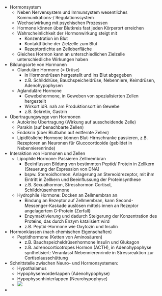 - Hormonsystem
    - Neben Nervensystem und Immunsystem wesentliches Kommunikations-/ Regulationssystem
    - Wechselwirkung mit psychischen Prozessen
    - Hormone können über Blutkreis fast jeden Körperort erreichen
    - Wahrscheinlichkeit der Hormonwirkung steigt mit
        - Konzentration im Blut
        - Kontaktfläche der Zielzelle zum Blut
        - Rezeptordichte an Zelloberfläche
    - Gleiches Hormon kann an unterschiedlichen Zielzelle unterschiedliche Wirkungen haben
- Bildungsorte von Hormonen
    - Glanduläre Hormone (= Drüse)
        - in Hormondrüsen hergestellt und ins Blut abgegeben
        - z.B. Schilddrüse, Bauchspeicheldrüse, Nebenniere, Keimdrüsen, Adenohypophysen
    - Aglanduläre Hormone
        - Gewebehormone, in Geweben von spezialisierten Zellen hergestellt
        - Wirkort idR. nah am Produktionsort im Gewebe
        - z.B. Sekretin, Gastrin
- Übertragungswege von Hormonen
    - Autokrine Übertragung (Wirkung auf ausscheidende Zelle)
    - Parakin (auf benachbarte Zellen)
    - Endokrin (über Blutbahn auf entfernte Zellen)
    - Lipidlösliche Hormone können Blut-Hirnschranke passieren, z.B. Rezeptoren an Neuronen für Glucocorticoide (gebildet in Nebennierenrinde)
- Interaktion von Hormonen und Zellen
    - Lipophile Hormone: Passieren Zellmembran
        - Beeinflussen Bildung von bestimmten Peptid/ Protein in Zellkern (Steuerung der Expression von DNA)
        - bspw. Stereoidhormon: Anlagerung an Stereoidrezeptor, mit ihm Eintritt in Zellkern und Beeinflussung der Proteinsynthese
        - z.B. Sexualhormon, Stresshormon Cortisol, Schilddrüsenhormone
    - Hydrophile Hormone: Docken an Zellmembran an
        - Bindung an Rezeptor auf Zellmembran, kann Second-Messenger-Kaskade auslösen mittels innen an Rezeptor angelagertem G-Protein (Zerfall)
        - Enzymaktivierung und dadurch Steigerung der Konzentration des Proteins, das durch Enzym katalisiert wird
        - z.B. Peptid-Hormone wie Oxytozin und Insulin
- Hormonklassen (nach chemischen Eigenschaften)
    - Peptidhormone (Ketten von Aminosäuren)
        - z.B. Bauchspeicheldrüsenhormone Insulin und Glukagon
        - z.B. adrenocorticotropes Hormon (ACTH), in Adenohypophyse synthetisiert: Veranlasst Nebennierenrinde in Stressreaktion zur Cortisolausschüttung
- Schnittstelle zwischen Neuro- und Hormonsystemen: 
    - Hypothalamus
    - Hypophysenvorderlappen (Adenohypophyse)
    - Hypophysenhinterlappen (Neurohypophyse)
    - ![](https://firebasestorage.googleapis.com/v0/b/firescript-577a2.appspot.com/o/imgs%2Fapp%2Fssoenksen%2FkhCIsI4HwM.png?alt=media&token=66940482-bd65-4151-b613-6a123cdf32ae)
- 
